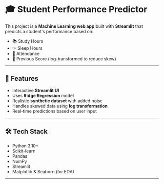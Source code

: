 # 🎓 Student Performance Predictor

This project is a **Machine Learning web app** built with **Streamlit** that predicts a student's performance based on:

- 📚 Study Hours
- 💤 Sleep Hours
- 🏫 Attendance
- 🧠 Previous Score (log-transformed to reduce skew)

---

## 🚀 Features

- Interactive **Streamlit UI**
- Uses **Ridge Regression** model
- Realistic **synthetic dataset** with added noise
- Handles skewed data using **log transformation**
- Real-time predictions based on user input

---

## 🛠️ Tech Stack

- Python 3.10+
- Scikit-learn
- Pandas
- NumPy
- Streamlit
- Matplotlib & Seaborn (for EDA)

---




